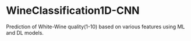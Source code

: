 # WineClassification1D-CNN
Prediction of White-Wine quality(1-10) based on various features using ML and DL models. 
